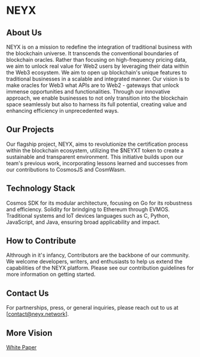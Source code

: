# NEYX 

## About Us
NEYX is on a mission to redefine the integration of traditional business with the blockchain universe. It transcends the conventional boundaries of blockchain oracles. Rather than focusing on high-frequency pricing data, we aim to unlock real value for Web2 users by leveraging their data within the Web3 ecosystem. We aim to open up blockchain's unique features to traditional businesses in a scalable and integrated manner. Our vision is to make oracles for Web3 what APIs are to Web2 - gateways that unlock immense opportunities and functionalities. Through our innovative approach, we enable businesses to not only transition into the blockchain space seamlessly but also to harness its full potential, creating value and enhancing efficiency in unprecedented ways.

## Our Projects
Our flagship project, NEYX, aims to revolutionize the certification process within the blockchain ecosystem, utilizing the $NEYXT token to create a sustainable and transparent environment. This initiative builds upon our team's previous work, incorporating lessons learned and successes from our contributions to CosmosJS and CosmWasm.

## Technology Stack
Cosmos SDK for its modular architecture, focusing on Go for its robustness and efficiency. Solidity for brindging to Ethereum through EVMOS. Traditional systems and IoT devices languages such as C, Python, JavaScript, and Java, ensuring broad applicability and impact.

## How to Contribute
Althrough in it's infancy, Contributors are the backbone of our community. We welcome developers, writers, and enthusiasts to help us extend the capabilities of the NEYX platform. Please see our contribution guidelines for more information on getting started.

## Contact Us
For partnerships, press, or general inquiries, please reach out to us at [contact@neyx.network].

## More Vision
[White Paper](https://neyx.io/#cover-3)
